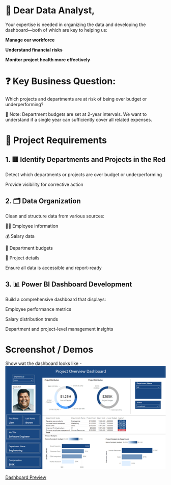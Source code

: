 # 💼 **Dear Data Analyst**,
Your expertise is needed in organizing the data and developing the dashboard—both of which are key to helping us:

**Manage our workforce**

**Understand financial risks**

**Monitor project health more effectively**

# ❓ Key Business Question:
Which projects and departments are at risk of being over budget or underperforming?

📌 Note: Department budgets are set at 2-year intervals. We want to understand if a single year can sufficiently cover all related expenses.

# 🧩 Project Requirements
## 1. 🟥 Identify Departments and Projects in the Red
Detect which departments or projects are over budget or underperforming

Provide visibility for corrective action

## 2. 🗂️ Data Organization
Clean and structure data from various sources:

🧑‍💼 Employee information

💰 Salary data

🏢 Department budgets

📁 Project details

Ensure all data is accessible and report-ready

## 3. 📊 Power BI Dashboard Development
Build a comprehensive dashboard that displays:

Employee performance metrics

Salary distribution trends

Department and project-level management insights

# Screenshot / Demos
Show wat the dashboard looks like - ![Alt text](https://github.com/itayh2/Project-Overiew-Dashboard/blob/main/Dashboard.png)

[Dashboard Preview](https://app.powerbi.com/view?r=eyJrIjoiMDFmNzQ5NzItMTZhOC00NTM1LWI0YTgtZTEwZTdjMTBiZTRjIiwidCI6ImMwODhmN2IxLTExNTEtNGRhOS1iNTExLTU3NzE4MThlZWI3ZSIsImMiOjF9)
